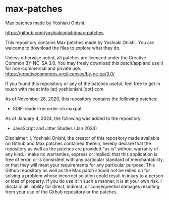 # max-patches
Max patches made by Yoshiaki Onishi.

https://github.com/yoshiakionishi/max-patches

This repository contains Max patches made by Yoshiaki Onishi. You are welcome to download the files to explore what they do. 

Unless otherwise noted, all patches are licenced under the Creative Common BY-NC-SA 3.0. You may freely download this patch/app and use it for non-commercial and private use.   https://creativecommons.org/licenses/by-nc-sa/3.0/

If you found this repoisitory or any of the patches useful, feel free to get in touch with me at info (at) yoshionishi [dot] com

As of November 28, 2020, this repository contains the following patches:
 - SDIF-reader-recorder-v5.maxpat

As of January 4, 2024, the following was added to the repository:
 - JavaScript and Jitter Studies (Jan 2024)
 

Disclaimer:
I, Yoshiaki Onishi, the creator of this repository made available on Github and Max patches contained therein, hereby declare that the repository as well as the patches are provided "as is" without warranty of any kind. I make no warranties, express or implied, that this application is free of error, or is consistent with any particular standard of merchantability, or that they will meet your requirements for any particular purpose. This Github repository as well as the Max patch should not be relied on for solving a problem whose incorrect solution could result in injury to a person or loss of property. If you do use it in such a manner, it is at your own risk. I disclaim all liability for direct, indirect, or consequential damages resulting from your use of the Github repository or the patches.
